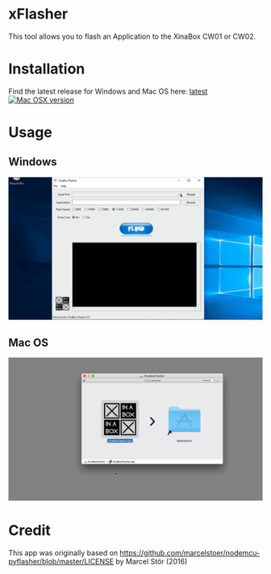# xFlasher
This tool allows you to flash an Application to the XinaBox CW01 or CW02.

# Installation
Find the latest release for Windows and Mac OS here: [latest](https://github.com/xinabox/XinaBoxFlasher/releases/latest)
</br>
[![Mac OSX version](https://linkmaker.itunes.apple.com/assets/shared/badges/en-us/macappstore-lrg.svg)](https://geo.itunes.apple.com/us/app/xflasher/id1414955716?mt=12)

# Usage

## Windows
![Windows version](/images/FlasherWin.gif)

## Mac OS
![Mac OS version](/images/FlasherMac.gif)

# Credit
This app was originally based on https://github.com/marcelstoer/nodemcu-pyflasher/blob/master/LICENSE by Marcel Stör (2016)
